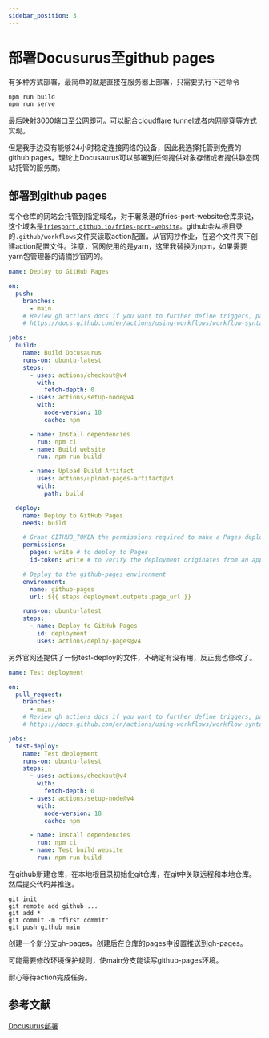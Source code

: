 ```yaml
---
sidebar_position: 3
---
```


# 部署Docusurus至github pages

有多种方式部署，最简单的就是直接在服务器上部署，只需要执行下述命令
```bash
npm run build
npm run serve
```
最后映射3000端口至公网即可。可以配合cloudflare tunnel或者内网隧穿等方式实现。

但是我手边没有能够24小时稳定连接网络的设备，因此我选择托管到免费的github pages。理论上Docusaurus可以部署到任何提供对象存储或者提供静态网站托管的服务商。

## 部署到github pages
每个仓库的网站会托管到指定域名，对于薯条港的fries-port-website仓库来说，这个域名是[`friesport.github.io/fries-port-website`](https://friesport.github.io/fries-port-website)。github会从根目录的`.github/workflows`文件夹读取action配置。从官网抄作业，在这个文件夹下创建action配置文件。注意，官网使用的是yarn，这里我替换为npm，如果需要yarn包管理器的请摘抄官网的。
```yaml title=".github\workflows\deploy.yml"
name: Deploy to GitHub Pages

on:
  push:
    branches:
      - main
    # Review gh actions docs if you want to further define triggers, paths, etc
    # https://docs.github.com/en/actions/using-workflows/workflow-syntax-for-github-actions#on

jobs:
  build:
    name: Build Docusaurus
    runs-on: ubuntu-latest
    steps:
      - uses: actions/checkout@v4
        with:
          fetch-depth: 0
      - uses: actions/setup-node@v4
        with:
          node-version: 18
          cache: npm

      - name: Install dependencies
        run: npm ci
      - name: Build website
        run: npm run build

      - name: Upload Build Artifact
        uses: actions/upload-pages-artifact@v3
        with:
          path: build

  deploy:
    name: Deploy to GitHub Pages
    needs: build

    # Grant GITHUB_TOKEN the permissions required to make a Pages deployment
    permissions:
      pages: write # to deploy to Pages
      id-token: write # to verify the deployment originates from an appropriate source

    # Deploy to the github-pages environment
    environment:
      name: github-pages
      url: ${{ steps.deployment.outputs.page_url }}

    runs-on: ubuntu-latest
    steps:
      - name: Deploy to GitHub Pages
        id: deployment
        uses: actions/deploy-pages@v4
```
另外官网还提供了一份test-deploy的文件，不确定有没有用，反正我也修改了。
```yaml title=".github\workflows\test-deploy.yml"
name: Test deployment

on:
  pull_request:
    branches:
      - main
    # Review gh actions docs if you want to further define triggers, paths, etc
    # https://docs.github.com/en/actions/using-workflows/workflow-syntax-for-github-actions#on

jobs:
  test-deploy:
    name: Test deployment
    runs-on: ubuntu-latest
    steps:
      - uses: actions/checkout@v4
        with:
          fetch-depth: 0
      - uses: actions/setup-node@v4
        with:
          node-version: 18
          cache: npm

      - name: Install dependencies
        run: npm ci
      - name: Test build website
        run: npm run build
```

在github新建仓库，在本地根目录初始化git仓库，在git中关联远程和本地仓库。然后提交代码并推送。

```git
git init
git remote add github ...
git add *
git commit -m "first commit"
git push github main
```

创建一个新分支gh-pages，创建后在仓库的pages中设置推送到gh-pages。

可能需要修改环境保护规则，使main分支能读写github-pages环境。

耐心等待action完成任务。

## 参考文献
[Docusurus部署](https://docusaurus.io/zh-CN/docs/deployment)

